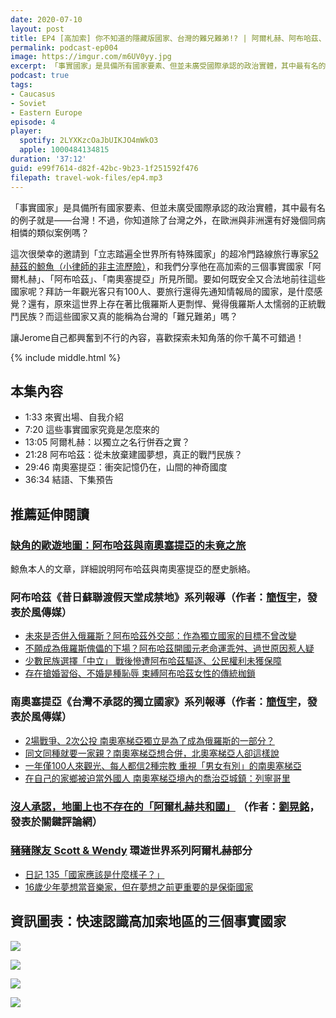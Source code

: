 ```yaml
---
date: 2020-07-10
layout: post
title: EP4 [高加索] 你不知道的隱藏版國家、台灣的難兄難弟!? | 阿爾札赫、阿布哈茲、南奧塞提亞 ft. 鯨魚
permalink: podcast-ep004
image: https://imgur.com/m6UV0yy.jpg
excerpt: 「事實國家」是具備所有國家要素、但並未廣受國際承認的政治實體，其中最有名的例子就是——台灣！不過，你知道除了台灣之外，在歐洲與非洲還有好幾個同病相憐的類似案例嗎？
podcast: true
tags:
- Caucasus
- Soviet
- Eastern Europe
episode: 4
player:
  spotify: 2LYXKzcOaJbUIKJO4mWkO3
  apple: 1000484134815
duration: '37:12'
guid: e99f7614-d82f-42bc-9b23-1f251592f476
filepath: travel-wok-files/ep4.mp3
---
```


「事實國家」是具備所有國家要素、但並未廣受國際承認的政治實體，其中最有名的例子就是——台灣！不過，你知道除了台灣之外，在歐洲與非洲還有好幾個同病相憐的類似案例嗎？

這次很榮幸的邀請到「立志踏遍全世界所有特殊國家」的超冷門路線旅行專家[52赫茲的鯨魚（小律師的非主流歷險）](https://www.facebook.com/LetUsStandUpLikeTheTaiwanese/)，和我們分享他在高加索的三個事實國家「阿爾札赫」、「阿布哈茲」、「南奧塞提亞」所見所聞。要如何既安全又合法地前往這些國家呢？拜訪一年觀光客只有100人、要旅行還得先通知情報局的國家，是什麼感覺？還有，原來這世界上存在著比俄羅斯人更剽悍、覺得俄羅斯人太懦弱的正統戰鬥民族？而這些國家又真的能稱為台灣的「難兄難弟」嗎？

讓Jerome自己都興奮到不行的內容，喜歡探索未知角落的你千萬不可錯過！



{% include middle.html %}

## 本集內容

* 1:33 來賓出場、自我介紹
* 7:20 這些事實國家究竟是怎麼來的
* 13:05 阿爾札赫：以獨立之名行併吞之實？
* 21:28 阿布哈茲：從未放棄建國夢想，真正的戰鬥民族？
* 29:46 南奧塞提亞：衝突記憶仍在，山間的神奇國度
* 36:34 結語、下集預告

## 推薦延伸閱讀

### [缺角的歐遊地圖：阿布哈茲與南奧塞提亞的未竟之旅](https://taiwan0928.pixnet.net/blog/post/340807422)

鯨魚本人的文章，詳細說明阿布哈茲與南奧塞提亞的歷史脈絡。

### 阿布哈茲《昔日蘇聯渡假天堂成禁地》系列報導（作者：[簡恆宇](https://www.storm.mg/authors/60032)，發表於風傳媒）

* [未來是否併入俄羅斯？阿布哈茲外交部：作為獨立國家的目標不曾改變](https://www.storm.mg/article/512406)
* [不願成為俄羅斯傀儡的下場？阿布哈茲開國元老命運乖舛、過世原因惹人疑](https://www.storm.mg/article/518945)
* [少數民族選擇「中立」 戰後慘遭阿布哈茲驅逐、公民權利未獲保障](https://www.storm.mg/article/516948)
* [存在搶婚習俗、不婚是種恥辱 束縛阿布哈茲女性的傳統枷鎖](https://www.storm.mg/article/508597)

### 南奧塞提亞《台灣不承認的獨立國家》系列報導（作者：[簡恆宇](https://www.storm.mg/authors/60032)，發表於風傳媒）

* [2場戰爭、2次公投 南奧塞梯亞獨立是為了成為俄羅斯的一部分？](https://www.storm.mg/article/471554)
* [同文同種就要一家親？南奧塞梯亞想合併，北奧塞梯亞人卻這樣說](https://www.storm.mg/article/472525)
* [一年僅100人來觀光、每人都信2種宗教 重視「男女有別」的南奧塞梯亞](https://www.storm.mg/article/474955)
* [在自己的家鄉被迫當外國人 南奧塞梯亞境內的喬治亞城鎮：列寧哥里](https://www.storm.mg/article/473275)

### [沒人承認，地圖上也不存在的「阿爾札赫共和國」](https://www.thenewslens.com/article/96797) （作者：[劉晃銘](https://www.thenewslens.com/author/Huang-Ming%2520Liu)，發表於關鍵評論網）

### [豬豬隊友 Scott & Wendy](https://www.facebook.com/piggyteammates) 環遊世界系列阿爾札赫部分

* [日記 135「國家應該是什麼樣子？」](https://www.facebook.com/piggyteammates/posts/1401114110075914)
* [16歲少年夢想當音樂家，但在夢想之前更重要的是保衛國家](https://www.facebook.com/piggyteammates/posts/1410827342437924)

## 資訊圖表：快速認識高加索地區的三個事實國家

![](https://imgur.com/cMclWeA.jpg)

![](https://imgur.com/Ysjkqfp.jpg)

![](https://imgur.com/jNFfs9V.jpg)

![](https://imgur.com/WFeECfT.jpg)